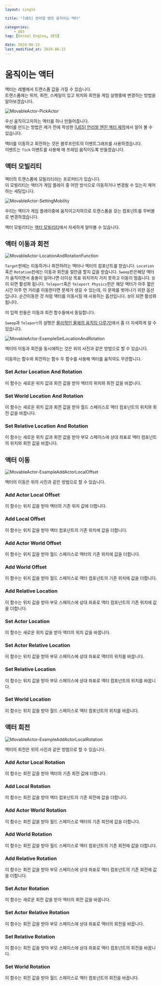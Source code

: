 ```yaml
---
layout: single

title: "[UE5] 언리얼 엔진 움직이는 액터"

categories:
    - UE5
tag: [Unreal Engine, UE5]

date: 2024-06-15
last_modified_at: 2024-06-15
---
```


# 움직이는 액터

액터는 레벨에서 트랜스폼 값을 가질 수 있습니다.  
트랜스폼에는 위치, 회전, 스케일이 있고 위치와 회전을 게임 실행중에 변경하는 방법을 알아보겠습니다.

![MovableActor-PickActor]({{site.url}}/images/ue5/ue5/2024-06-15-MovableActor/MovableActor-PickActor.PNG)

우선 움직이고자하는 액터를 하나 만들어줍니다.  
액터를 만드는 방법은 제가 전에 작성한 [[UE5] 언리얼 엔진 액터 제작](https://seonbab.github.io/ue5/MakeActor/)에서 알아 볼 수 있습니다.

액터를 이동하고 회전하는 것은 블루프린트의 이벤트그래프를 사용하겠습니다.  
이벤트는 `Tick` 이벤트를 사용해 매 프레임 움직이도록 만들겠습니다.

## 액터 모빌리티

액터의 트랜스폼에 모빌리티라는 프로퍼티가 있습니다.  
이 모빌리티는 액터가 게임 플레이 중 어떤 방식으로 이동하거나 변경될 수 있는지 제어하는 세팅입니다.

![MovableActor-SettingMobility]({{site.url}}/images/ue5/ue5/2024-06-15-MovableActor/MovableActor-SettingMobility.PNG)

우리는 액터가 게임 플레이중에 움직이고자하므로 트랜스폼을 갖는 컴포넌트를 무버블로 변경하겠습니다.

액터 모빌리티는 [액터 모빌리티](https://dev.epicgames.com/documentation/ko-kr/unreal-engine/actor-mobility-in-unreal-engine?application_version=5.3)에서 자세하게 알아볼 수 있습니다.

## 액터 이동과 회전

![MovableActor-LocationAndRotationFunction]({{site.url}}/images/ue5/ue5/2024-06-15-MovableActor/MovableActor-LocationAndRotationFunction.PNG)

`Target`핀에는 이동하거나 회전하려는 액터나 액터의 컴포넌트를 받습니다.
`Location`혹은 `Rotation`핀에는 이동과 회전을 얼만큼 할지 값을 받습니다.
`Sweep`핀은해당 액터가 움직이면서 충돌이 일어나면 더이상 목표 위치까지 가지 못하고 이동이 멈춥니다. `참`이 되면 활성화 됩니다.
`Teleport`혹은 `Teleport Physics`핀은 해당 액터가 아주 짧은 시간 아주 먼 거리를 이동한다면 문제가 생길 수 있는데, 이 문제를 벗어나기 위한 옵션입니다. 순간이동한 것 처럼 액터를 이동시킬 때 사용하는 옵션입니다. `참`이 되면 활성화 됩니다.

이 입력 핀들은 이동과 회전 함수들에서 동일합니다.

`Sweep`과 `Teleport`의 설명은 [물리적인 물체의 움직임 다루기!](https://www.unrealengine.com/ko/blog/moving-physical-objects)에서 좀 더 자세하게 알 수 있습니다.

![MovableActor-ExampleSetLocationAndRotation]({{site.url}}/images/ue5/ue5/2024-06-15-MovableActor/MovableActor-ExampleSetLocationAndRotation.PNG)


액터의 이동과 회전을 동시에하는 것은 위의 사진과 같은 방법으로 할 수 있습니다.

이동하는 함수와 회전하는 함수 두 함수를 사용해 액터를 움직여도 무관합니다.

### Set Actor Location And Rotation

이 함수는 새로운 위치 값과 회전 값을 받아 액터의 위치와 회전 값을 바꿉니다.

### Set World Location And Rotation

이 함수는 새로운 위치 값과 회전 값을 받아 월드 스페이스로 액터 컴포넌트의 위치와 회전 값을 바꿉니다.

### Set Relative Location And Rotation

이 함수는 새로운 위치 값과 회전 값을 받아 부모 스페이스에 상대 좌표로 액터 컴포넌트의 위치와 회전 값을 바꿉니다.

## 액터 이동

![MovableActor-ExampleAddActorLocalOffset]({{site.url}}/images/ue5/ue5/2024-06-15-MovableActor/MovableActor-ExampleAddActorLocalOffset.PNG)

액터의 이동은 위의 사진과 같은 방법으로 할 수 있습니다.

### Add Actor Local Offset

이 함수는 위치 값을 받아 액터의 기존 위치 값에 더합니다.

### Add Local Offset

이 함수는 위치 값을 받아 액터 컴포넌트의 기존 위치에 값을 더합니다.

### Add Actor World Offset

이 함수는 위치 값을 받아 월드 스페이스로 액터의 기존 위치에 값을 더합니다.

### Add World Offset

이 함수는 위치 값을 받아 월드 스페이스로 액터 컴포넌트의 기존 위치에 값을 더합니다.

### Add Relative Location

이 함수는 위치 값을 받아 부모 스페이스에 상대 좌표로 액터 컴포넌트의 기존 위치에 값을 더합니다.

### Set Actor Location

이 함수는 새로운 위치 값을 받아 액터의 위치 값을 바꿉니다.

### Set Actor Relative Location

이 함수는 위치 값을 받아 부모 스페이스에 상대 좌표로 액터의 위치를 바꿉니다.

### Set Relative Location

이 함수는 위치 값을 받아 부모 스페이스에 상대 좌표로 액터 컴포넌트의 위치를 바꿉니다.

### Set World Location

이 함수는 위치 값을 받아 월드 스페이스로 액터 컴포넌트의 위치를 바꿉니다.

## 액터 회전

![MovableActor-ExampleAddActorLocalRotation]({{site.url}}/images/ue5/ue5/2024-06-15-MovableActor/MovableActor-ExampleAddActorLocalRotation.PNG)

액터의 회전은 위의 사진과 같은 방법으로 할 수 있습니다.

### Add Actor Local Rotation

이 함수는 회전 값을 받아 액터의 기존 회전 값에 더합니다.

### Add Local Rotation

이 함수는 회전 값을 받아 액터 컴포넌트의 기존 회전에 값을 더합니다.

### Add Actor World Rotation

이 함수는 회전 값을 받아 월드 스페이스로 액터의 기존 회전에 값을 더합니다.

### Add World Rotation

이 함수는 회전 값을 받아 월드 스페이스로 액터 컴포넌트의 기존 회전에 값을 더합니다.

### Add Relative Rotation

이 함수는 회전 값을 받아 부모 스페이스에 상대 좌표로 액터 컴포넌트의 기존 회전에 값을 더합니다.

### Set Actor Rotation

이 함수는 새로운 회전 값을 받아 액터의 회전 값을 바꿉니다.

### Set Actor Relative Rotation

이 함수는 회전 값을 받아 부모 스페이스에 상대 좌표로 액터의 회전을 바꿉니다.

### Set Relative Rotation

이 함수는 회전 값을 받아 부모 스페이스에 상대 좌표로 액터 컴포넌트의 회전을 바꿉니다.

### Set World Rotation

이 함수는 회전 값을 받아 월드 스페이스로 액터 컴포넌트의 회전을 바꿉니다.